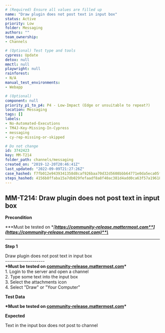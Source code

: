 ```yaml
---
# (Required) Ensure all values are filled up
name: "Draw plugin does not post text in input box"
status: Active
priority: Low
folder: Messaging
authors: ""
team_ownership: 
- Channels

# (Optional) Test type and tools
cypress: Update
detox: null
mmctl: null
playwright: null
rainforest: 
- N/A
manual_test_environments: 
- Webapp

# (Optional)
component: null
priority_p1_to_p4: P4 - Low-Impact (Edge or unsuitable to repeat?)
location: Messaging
tags: []
labels: 
- No-Automated-Executions
- TM4J-Key-Missing-In-Cypress
- messaging
- cy-rep-missing-or-skipped

# Do not change
id: 3742423
key: MM-T214
folder_path: channels/messaging
created_on: "2019-12-20T20:46:41Z"
last_updated: "2022-09-09T21:27:26Z"
case_hashed: f7fb012e9439341358d8caf926baa70d32d5608bbb64771e0da5eca05f6732daf1d35f4d4cab992d83662822e386b4f4
steps_hashed: 4156b8ffaba15a7db029fefaadf8a8f40ac381d4add0ca63f57a1961875fdff931eefdad4c99da3b57fd8c688cd19b4d
---
```


## MM-T214: Draw plugin does not post text in input box

**Precondition**

**\*Must be tested on **[**https://community-release.mattermost.com**](https://community-release.mattermost.com)**\***

---

**Step 1**

Draw plugin does not post text in input box\
\--------------------\
**\*Must be tested on **[**community-release.mattermost.com**](https://community-release.mattermost.com)**\***\
1\. Login to the server and open a channel\
2\. Type some text into the input box\
3\. Select the attachments icon\
4\. Select "Draw" or "Your Computer"

**Test Data**

**\*Must be tested on **[**community-release.mattermost.com**](https://community-release.mattermost.com)**\***

**Expected**

Text in the input box does not post to channel
